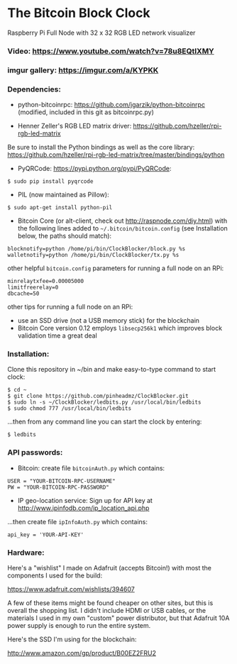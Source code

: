 # The Bitcoin Block Clock

Raspberry Pi Full Node with 32 x 32 RGB LED network visualizer

### Video: https://www.youtube.com/watch?v=78u8EQtIXMY
### imgur gallery: https://imgur.com/a/KYPKK


### Dependencies:

* python-bitcoinrpc: https://github.com/jgarzik/python-bitcoinrpc (modified, included in this git as bitcoinrpc.py)

* Henner Zeller's RGB LED matrix driver: https://github.com/hzeller/rpi-rgb-led-matrix 

Be sure to install the Python bindings as well as the core library: https://github.com/hzeller/rpi-rgb-led-matrix/tree/master/bindings/python

* PyQRCode: https://pypi.python.org/pypi/PyQRCode:
```
$ sudo pip install pyqrcode
```

* PIL (now maintained as Pillow):
```
$ sudo apt-get install python-pil
```

* Bitcoin Core (or alt-client, check out http://raspnode.com/diy.html) with the following lines added to `~/.bitcoin/bitcoin.config` (see Installation below, the paths should match):
```
blocknotify=python /home/pi/bin/ClockBlocker/block.py %s
walletnotify=python /home/pi/bin/ClockBlocker/tx.py %s
```

other helpful `bitcoin.config` parameters for running a full node on an RPi:
```
minrelaytxfee=0.00005000
limitfreerelay=0
dbcache=50
```
other tips for running a full node on an RPi:
* use an SSD drive (not a USB memory stick) for the blockchain
* Bitcoin Core version 0.12 employs `libsecp256k1` which improves block validation time a great deal


### Installation:

Clone this repository in ~/bin and make easy-to-type command to start clock:
  ```
$ cd ~
$ git clone https://github.com/pinheadmz/ClockBlocker.git
$ sudo ln -s ~/ClockBlocker/ledbits.py /usr/local/bin/ledbits
$ sudo chmod 777 /usr/local/bin/ledbits
```
...then from any command line you can start the clock by entering:
```
$ ledbits
```



### API passwords:

* Bitcoin: create file `bitcoinAuth.py` which contains:
```
USER = "YOUR-BITCOIN-RPC-USERNAME"
PW = "YOUR-BITCOIN-RPC-PASSWORD"
```
* IP geo-location service: Sign up for API key at http://www.ipinfodb.com/ip_location_api.php

...then create file `ipInfoAuth.py` which contains:
```
api_key = 'YOUR-API-KEY'
```

### Hardware:
Here's a "wishlist" I made on Adafruit (accepts Bitcoin!) with most the components I used for the build:

https://www.adafruit.com/wishlists/394607

A few of these items might be found cheaper on other sites, but this is overall the shopping list.
I didn't include HDMI or USB cables, or the materials I used in my own "custom" power distributor, but that Adafruit 10A power supply is enough to run the entire system.

Here's the SSD I'm using for the blockchain:

http://www.amazon.com/gp/product/B00EZ2FRU2
